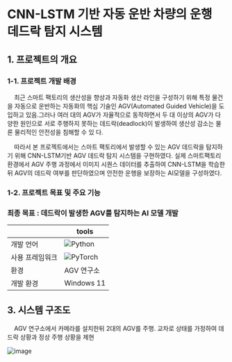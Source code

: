 # CNN-LSTM 기반 자동 운반 차량의 운행 데드락 탐지 시스템
## 1. 프로젝트의 개요
### 1-1. 프로젝트 개발 배경

&nbsp;&nbsp;&nbsp;&nbsp;최근 스마트 팩토리의 생산성을 향상과 자동화 생산 라인을 구성하기 위해 특정 물건을 자동으로 운반하는 자동화의 핵심 기술인 AGV(Automated Guided Vehicle)을 도입하고 있음.그러나 여러 대의 AGV가 자율적으로 동작하면서 두 대 이상의 AGV가 다양한 원인으로 서로 주행하지 못하는 데드락(deadlock)이 발생하여 생산성 감소는 물론 물리적인 안전성을 침해할 수 있
다. 

&nbsp;&nbsp;&nbsp;&nbsp;따라서 본 프로젝트에서는 스마트 팩토리에서 발생할 수 있는 AGV 데드락을 탐지하기 위해 CNN-LSTM기반 AGV 데드락 탐지 시스템을 구현하였다. 실제 스마트팩토리 환경에서 AGV 주행 과정에서 이미지 시퀀스 데이터를 추출하여 CNN-LSTM을 학습한 뒤 AGV의 데드락 여부를 판단하였으며 안전한 운행을 보장하는 AI모델을 구성하였다.

### 1-2. 프로젝트 목표 및 주요 기능
### 최종 목표 : 데드락이 발생한 AGV를 탐지하는 AI 모델 개발

|  | tools |
|-------------|-------|
| 개발 언어   |![Python](https://img.shields.io/badge/Python-3.8.4-3776AB?logo=python&logoColor=white)|
| 사용 프레임워크| ![PyTorch](https://img.shields.io/badge/PyTorch-EE4C2C?style=for-the-badge&logo=pytorch&logoColor=white) |
| 환경      | AGV 연구소|
| 개발 환경      |Windows 11  |

## 3. 시스템 구조도
&nbsp;&nbsp;&nbsp;&nbsp;AGV 연구소에서 카메라를 설치한뒤 2대의 AGV를 주행. 교차로 상태를 가정하여 데드락 상황과 정상 주행 상황을 제현

![image](https://github.com/user-attachments/assets/5fb13937-5c66-40ad-9d69-c9ccb6b12972)
